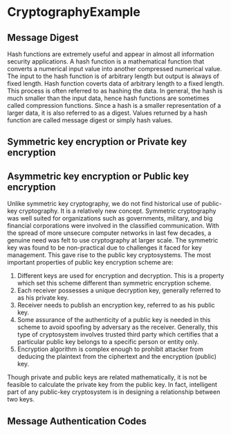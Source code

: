 # CryptographyExample

## Message Digest

Hash functions are extremely useful and appear in almost all information security applications. A hash function is a mathematical function that converts a numerical input value into another compressed numerical value. The input to the hash function is of arbitrary length but output is always of fixed length. Hash function coverts data of arbitrary length to a fixed length. This process is often referred to as hashing the data. In general, the hash is much smaller than the input data, hence hash functions are sometimes called compression functions. Since a hash is a smaller representation of a larger data, it is also referred to as a digest. Values returned by a hash function are called message digest or simply hash values.

## Symmetric key encryption or Private key encryption
## Asymmetric key encryption or Public key encryption

Unlike symmetric key cryptography, we do not find historical use of public-key cryptography. It is a relatively new concept. Symmetric cryptography was well suited for organizations such as governments, military, and big financial corporations were involved in the classified communication. With the spread of more unsecure computer networks in last few decades, a genuine need was felt to use cryptography at larger scale. The symmetric key was found to be non-practical due to challenges it faced for key management. This gave rise to the public key cryptosystems.
The most important properties of public key encryption scheme are:
1) Different keys are used for encryption and decryption. This is a property which set this scheme different than symmetric encryption scheme.
2) Each receiver possesses a unique decryption key, generally referred to as his private key.
3) Receiver needs to publish an encryption key, referred to as his public key.
4) Some assurance of the authenticity of a public key is needed in this scheme to avoid spoofing by adversary as the receiver. Generally, this type of cryptosystem involves trusted third party which certifies that a particular public key belongs to a specific person or entity only.
5) Encryption algorithm is complex enough to prohibit attacker from deducing the plaintext from the ciphertext and the encryption (public) key.

Though private and public keys are related mathematically, it is not be feasible to calculate the private key from the public key. In fact, intelligent part of any public-key cryptosystem is in designing a relationship between two keys.
## Message Authentication Codes
